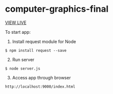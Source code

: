 # computer-graphics-final

[VIEW LIVE](https://javicuriel.github.io/computer-graphics-final/)


To start app:
1. Install request module for Node
```
$ npm install request --save
```
2. Run server
```
$ node server.js
```
3. Access app through browser
```
http://localhost:9000/index.html
```